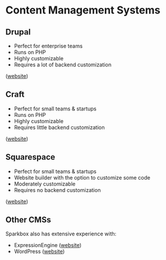 Content Management Systems
==========================

Drupal
------
- Perfect for enterprise teams
- Runs on PHP
- Highly customizable
- Requires a lot of backend customization

([website](https://www.drupal.org/))

Craft
-----
- Perfect for small teams & startups
- Runs on PHP
- Highly customizable
- Requires little backend customization

([website](https://craftcms.com/))

Squarespace
-----------
- Perfect for small teams & startups
- Website builder with the option to customize some code
- Moderately customizable
- Requires no backend customization

([website](https://www.squarespace.com/))

Other CMSs
----------
Sparkbox also has extensive experience with:
- ExpressionEngine ([website](https://expressionengine.com/))
- WordPress ([website](https://wordpress.org/))
